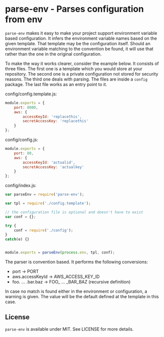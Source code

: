 # parse-env - Parses configuration from env

`parse-env` makes it easy to make your project support environment variable based configuration. It infers the environment variable names based on the given template. That template may be the configuration itself. Should an environment variable matching to the convention be found, it will use that rather than the one in the original configuration.

To make the way it works clearer, consider the example below. It consists of three files. The first one is a template which you would store at your repository. The second one is a private configuration not stored for security reasons. The third one deals with parsing. The files are inside a `config` package. The last file works as an entry point to it.

config/config.template.js:

```js
module.exports = {
    port: 8000,
    aws: {
        accessKeyId: 'replacethis',
        secretAccessKey: 'replacethis'
    }
};
```

config/config.js:

```js
module.exports = {
    port: 80,
    aws: {
        accessKeyId: 'actualid',
        secretAccessKey: 'actualkey'
    }
};
```

config/index.js:

```js
var parseEnv = require('parse-env');

var tpl = require('./config.template');

// the configuration file is optional and doesn't have to exist
var conf = {};

try {
    conf = require('./config');
}
catch(e) {}


module.exports = parseEnv(process.env, tpl, conf);
```

The parser is convention based. It performs the following conversions:

* port -> PORT
* aws.accessKeyId -> AWS_ACCESS_KEY_ID
* foo. ... .bar.baz -> FOO_ ... _BAR_BAZ (recursive definition)

In case no match is found either in the environment or configuration, a warning is given. The value will be the default defined at the template in this case.

## License

`parse-env` is available under MIT. See LICENSE for more details.
